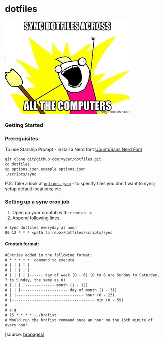 dotfiles
========

![](assets/meme.jpeg)

### Getting Started

### Prerequisites:

To use Starship Prompt - install a Nerd font
[UbuntuSans Nerd Font](https://github.com/ryanoasis/nerd-fonts/releases/download/v3.4.0/UbuntuSans.zip)

```
git clone git@github.com:vyder/dotfiles.git
cd dotfiles
cp options.json.example options.json
./scripts/sync
```

P.S. Take a look at [`options.json`](options.json.example) - to specify files you don't want to sync; setup default locations; etc

### Setting up a sync cron job

1. Open up your crontab with: `crontab -e`
2. Append following lines:
```
# Sync dotfiles everyday at noon
00 12 * * * <path to repo>/dotfiles/scripts/sync
```

#### Crontab format:
```
#Entries added in the following format:
# * * * * *  command to execute
# | | | | |
# | | | | |
# | | | | |------ day of week (0 - 6) (0 to 6 are Sunday to Saturday, 7 is Sunday, the same as 0)
# | | | |------------- month (1 - 12)
# | | |--------------------- day of month (1 - 31)
# | |------------------------------ hour (0 - 23)
# |------------------------------------- min (0 - 59)
#
# e.g.
# 15 * * * * ~./brofist
# Would run the brofist command once an hour on the 15th minute of every hour
```
\[source: [bropages](http://bropages.org/)\]
